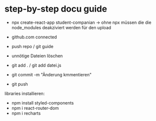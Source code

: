 # step-by-step docu guide

- npx create-react-app student-companian
-> ohne npx müssen die die node_modules deakziviert werden für den upload
- github.com connected 
- push repo / git guide
- unnötige Dateien löschen

- git add . / git add datei.js
- git commit -m "Änderung kmmentieren"
- git push

libraries installieren:
- npm install styled-components
- npm i react-router-dom
- npm i recharts

